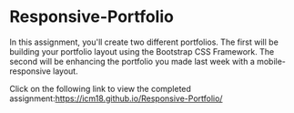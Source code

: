 # Responsive-Portfolio
In this assignment, you'll create two different portfolios. The first will be building
your portfolio layout using the Bootstrap CSS Framework. The second will be enhancing
the portfolio you made last week with a mobile-responsive layout.


Click on the following link to view the completed assignment:https://icm18.github.io/Responsive-Portfolio/
